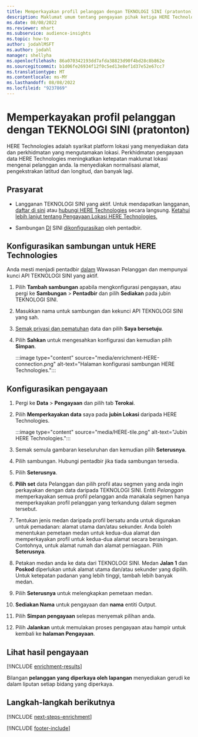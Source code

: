 ```yaml
---
title: Memperkayakan profil pelanggan dengan TEKNOLOGI SINI (pratonton)
description: Maklumat umum tentang pengayaan pihak ketiga HERE Technologies.
ms.date: 08/08/2022
ms.reviewer: mhart
ms.subservice: audience-insights
ms.topic: how-to
author: jodahlMSFT
ms.author: jodahl
manager: shellyha
ms.openlocfilehash: 86a070342193dd7afda38823d90f4bd28c8b862e
ms.sourcegitcommit: b1d06fe26934f12f0c5ed13e8ef1d37e52e67cc7
ms.translationtype: MT
ms.contentlocale: ms-MY
ms.lasthandoff: 08/08/2022
ms.locfileid: "9237869"
---
```

# <a name="enrich-customer-profiles-with-here-technologies-preview"></a>Memperkayakan profil pelanggan dengan TEKNOLOGI SINI (pratonton)

HERE Technologies adalah syarikat platform lokasi yang menyediakan data dan perkhidmatan yang mengutamakan lokasi. Perkhidmatan pengayaan data HERE Technologies meningkatkan ketepatan maklumat lokasi mengenai pelanggan anda. Ia menyediakan normalisasi alamat, pengekstrakan latitud dan longitud, dan banyak lagi.

## <a name="prerequisites"></a>Prasyarat

- Langganan TEKNOLOGI SINI yang aktif. Untuk mendapatkan langganan, [daftar di sini](https://developer.here.com/sign-up?utm_medium=referral&utm_source=Microsoft-Dynamics-CI&create=Freemium-Basic) atau [hubungi HERE Technologies](https://developer.here.com/help?utm_medium=referral&utm_source=Microsoft-Dynamics-CI#how-can-we-help-you) secara langsung. [Ketahui lebih lanjut tentang Pengayaan Lokasi HERE Technologies.](https://developer.here.com/location-enrichment?cid=Dev-MicrosoftDynamics-DB-0-Dev-&utm_source=MicrosoftDynamics&utm_medium=referral&utm_campaign=Online_Dev_ReferralMicrosoft)

- Sambungan [DI](connections.md) SINI [dikonfigurasikan](#configure-the-connection-for-here-technologies) oleh pentadbir.

## <a name="configure-the-connection-for-here-technologies"></a>Konfigurasikan sambungan untuk HERE Technologies

Anda mesti menjadi pentadbir [dalam](permissions.md#admin) Wawasan Pelanggan dan mempunyai kunci API TEKNOLOGI SINI yang aktif.

1. Pilih **Tambah sambungan** apabila mengkonfigurasi pengayaan, atau pergi ke **Sambungan** > **Pentadbir** dan pilih **Sediakan** pada jubin TEKNOLOGI SINI.

1. Masukkan nama untuk sambungan dan kekunci API TEKNOLOGI SINI yang sah.

1. [Semak privasi dan pematuhan](connections.md#data-privacy-and-compliance) data dan pilih **Saya bersetuju**.

1. Pilih **Sahkan** untuk mengesahkan konfigurasi dan kemudian pilih **Simpan**.

   :::image type="content" source="media/enrichment-HERE-connection.png" alt-text="Halaman konfigurasi sambungan HERE Technologies.":::

## <a name="configure-the-enrichment"></a>Konfigurasikan pengayaan

1. Pergi ke **Data** > **Pengayaan** dan pilih tab **Terokai**.

1. Pilih **Memperkayakan data** saya pada **jubin Lokasi** daripada HERE Technologies.

   :::image type="content" source="media/HERE-tile.png" alt-text="Jubin HERE Technologies.":::

1. Semak semula gambaran keseluruhan dan kemudian pilih **Seterusnya**.

1. Pilih sambungan. Hubungi pentadbir jika tiada sambungan tersedia.

1. Pilih **Seterusnya**.

1. **Pilih set** data Pelanggan dan pilih profil atau segmen yang anda ingin perkayakan dengan data daripada TEKNOLOGI SINI. Entiti *Pelanggan* memperkayakan semua profil pelanggan anda manakala segmen hanya memperkayakan profil pelanggan yang terkandung dalam segmen tersebut.

1. Tentukan jenis medan daripada profil bersatu anda untuk digunakan untuk pemadanan: alamat utama dan/atau sekunder. Anda boleh menentukan pemetaan medan untuk kedua-dua alamat dan memperkayakan profil untuk kedua-dua alamat secara berasingan. Contohnya, untuk alamat rumah dan alamat perniagaan. Pilih **Seterusnya**.

1. Petakan medan anda ke data dari TEKNOLOGI SINI. Medan **Jalan 1** dan **Poskod** diperlukan untuk alamat utama dan/atau sekunder yang dipilih. Untuk ketepatan padanan yang lebih tinggi, tambah lebih banyak medan.

1. Pilih **Seterusnya** untuk melengkapkan pemetaan medan.

1. **Sediakan Nama** untuk pengayaan dan **nama** entiti Output.

1. Pilih **Simpan pengayaan** selepas menyemak pilihan anda.

1. Pilih **Jalankan** untuk memulakan proses pengayaan atau hampir untuk kembali ke **halaman Pengayaan**.

## <a name="view-enrichment-results"></a>Lihat hasil pengayaan

[!INCLUDE [enrichment-results](includes/enrichment-results.md)]

Bilangan **pelanggan yang diperkaya oleh lapangan** menyediakan gerudi ke dalam liputan setiap bidang yang diperkaya.

## <a name="next-steps"></a>Langkah-langkah berikutnya

[!INCLUDE [next-steps-enrichment](includes/next-steps-enrichment.md)]

[!INCLUDE [footer-include](includes/footer-banner.md)]
